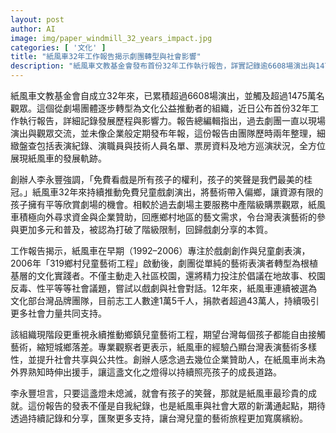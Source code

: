 ```yaml
---
layout: post
author: AI
image: img/paper_windmill_32_years_impact.jpg
categories: [ '文化' ]
title: "紙風車32年工作報告揭示劇團轉型與社會影響"
description: "紙風車文教基金會發布首份32年工作執行報告，詳實記錄逾6608場演出與1475萬名觀眾的觸及，展現從劇場團體轉型為文化公益推動者的發展軌跡。報告梳理歷年表演紀錄及地方推廣歷程，強調免費戲劇讓更多偏鄉兒童享有平等欣賞藝術的權利，並呈現推動社會議題、提升藝文多樣性與公共性的努力。創辦人李永豐提及，孩子的笑聲是紙風車最美的桂冠，報告發表盼成為社會支持藝術公平的新起點。"
---
```

紙風車文教基金會自成立32年來，已累積超過6608場演出，並觸及超過1475萬名觀眾。這個從劇場團體逐步轉型為文化公益推動者的組織，近日公布首份32年工作執行報告，詳細記錄發展歷程與影響力。報告總編輯指出，過去劇團一直以現場演出與觀眾交流，並未像企業般定期發布年報，這份報告由團隊歷時兩年整理，細緻盤查包括表演紀錄、演職員與技術人員名單、票房資料及地方巡演狀況，全方位展現紙風車的發展軌跡。

創辦人李永豐強調，「免費看戲是所有孩子的權利，孩子的笑聲是我們最美的桂冠。」紙風車32年來持續推動免費兒童戲劇演出，將藝術帶入偏鄉，讓資源有限的孩子擁有平等欣賞劇場的機會。相較於過去劇場主要服務中產階級購票觀眾，紙風車積極向外尋求資金與企業贊助，回應鄉村地區的藝文需求，令台灣表演藝術的參與更加多元和普及，被認為打破了階級限制，回歸戲劇分享的本質。

工作報告揭示，紙風車在早期（1992–2006）專注於戲劇創作與兒童劇表演，2006年「319鄉村兒童藝術工程」啟動後，劇團從單純的藝術表演者轉型為根植基層的文化實踐者。不僅主動走入社區校園，還將精力投注於倡議在地故事、校園反毒、性平等等社會議題，嘗試以戲劇與社會對話。12年來，紙風車連續被選為文化部台灣品牌團隊，目前志工人數達1萬5千人，捐款者超過43萬人，持續吸引更多社會力量共同支持。

該組織現階段更重視永續推動鄉鎮兒童藝術工程，期望台灣每個孩子都能自由接觸藝術，縮短城鄉落差。專業觀察者更表示，紙風車的經驗凸顯台灣表演藝術多樣性，並提升社會共享與公共性。創辦人感念過去幾位企業贊助人，在紙風車尚未為外界熟知時伸出援手，讓這盞文化之燈得以持續照亮孩子的成長道路。

李永豐坦言，只要這盞燈未熄滅，就會有孩子的笑聲，那就是紙風車最珍貴的成就。這份報告的發表不僅是自我紀錄，也是紙風車與社會大眾的新溝通起點，期待透過持續記錄和分享，匯聚更多支持，讓台灣兒童的藝術旅程更加寬廣繽紛。
